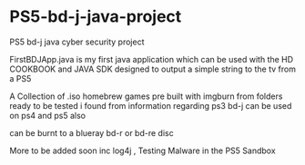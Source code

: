 # PS5-bd-j-java-project
PS5 bd-j java cyber security project 


FirstBDJApp.java    is my first java application which can be used with the HD COOKBOOK and JAVA SDK designed to output a simple string to the tv from a PS5

A Collection of .iso homebrew games pre built with imgburn from folders ready to be tested i found from information regarding ps3 bd-j can be used on ps4 and ps5 also

can be burnt to a blueray bd-r or bd-re disc 

More to be added soon inc log4j , Testing Malware in the PS5 Sandbox 
